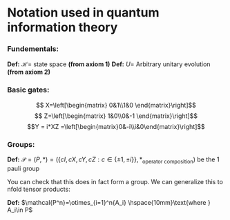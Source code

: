 # Notation used in quantum information theory
### Fundementals:

**Def:** $\mathcal{H} =$ state space **(from axiom 1)**
**Def:** $U =$ Arbitrary unitary evolution **(from axiom 2)** 

### Basic gates:
$$ X=\left[\begin{matrix}
0&1\\1&0
\end{matrix}\right]$$
$$ Z=\left[\begin{matrix}
1&0\\0&-1
\end{matrix}\right]$$
$$Y = i*XZ =\left[\begin{matrix}0&-i\\i&0\end{matrix}\right]$$
### Groups:

**Def:** $\mathcal{P} =(P,*)=(\{cI,cX,cY,cZ : c\in \{\pm1,\pm i\}\},*_{\text{operator composition}})$ be the 1 pauli group

You can check that this does in fact form a group. 
We can generalize this to nfold tensor products:

**Def:** $\mathcal{P^n}=\otimes_{i=1}^n{A_i} \hspace{10mm}\text{where } A_i\in P$

